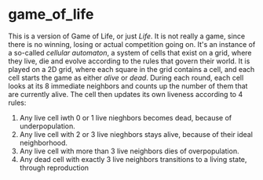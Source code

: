 # game_of_life

This is a version of Game of Life, or just *Life*. 
It is not really a game, since there is no winning, losing or actual competition going on. It's an instance of a so-called *cellular automaton*, a system of cells that exist on a grid, where they live, die and evolve according to the rules that govern their world. 
It is played on a 2D grid, where each square in the grid contains a cell, and each cell starts the game as either *alive* or *dead*. 
During each round, each cell looks at its 8 immediate neighbors and counts up the number of them that are currently alive. 
The cell then updates its own liveness according to 4 rules:

1. Any live cell iwth 0 or 1 live nieghbors becomes dead, because of underpopulation.
2. Any live cell with 2 or 3 live nieghbors stays alive, because of their ideal neighborhood.
3. Any live cell with more than 3 live neighbors dies of overpopulation.
4. Any dead cell with exactly 3 live neighbors transitions to a living state, through reproduction


